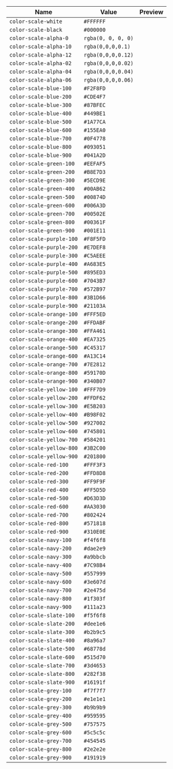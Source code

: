 | Name | Value | Preview |
| ---- | ----- | ------- |
|`color-scale-white`|`#FFFFFF`|<img width="15" height="15" src="https://placehold.co/30x30/FFFFFF/FFFFFF">|
|`color-scale-black`|`#000000`|<img width="15" height="15" src="https://placehold.co/30x30/000000/000000">|
|`color-scale-alpha-0`|`rgba(0, 0, 0, 0)`|<img width="15" height="15" src="https://placehold.co/30x30/rgba(0, 0, 0, 0)/rgba(0, 0, 0, 0)">|
|`color-scale-alpha-10`|`rgba(0,0,0,0.1)`|<img width="15" height="15" src="https://placehold.co/30x30/rgba(0,0,0,0.1)/rgba(0,0,0,0.1)">|
|`color-scale-alpha-12`|`rgba(0,0,0,0.12)`|<img width="15" height="15" src="https://placehold.co/30x30/rgba(0,0,0,0.12)/rgba(0,0,0,0.12)">|
|`color-scale-alpha-02`|`rgba(0,0,0,0.02)`|<img width="15" height="15" src="https://placehold.co/30x30/rgba(0,0,0,0.02)/rgba(0,0,0,0.02)">|
|`color-scale-alpha-04`|`rgba(0,0,0,0.04)`|<img width="15" height="15" src="https://placehold.co/30x30/rgba(0,0,0,0.04)/rgba(0,0,0,0.04)">|
|`color-scale-alpha-06`|`rgba(0,0,0,0.06)`|<img width="15" height="15" src="https://placehold.co/30x30/rgba(0,0,0,0.06)/rgba(0,0,0,0.06)">|
|`color-scale-blue-100`|`#F2F8FD`|<img width="15" height="15" src="https://placehold.co/30x30/F2F8FD/F2F8FD">|
|`color-scale-blue-200`|`#CDE4F7`|<img width="15" height="15" src="https://placehold.co/30x30/CDE4F7/CDE4F7">|
|`color-scale-blue-300`|`#87BFEC`|<img width="15" height="15" src="https://placehold.co/30x30/87BFEC/87BFEC">|
|`color-scale-blue-400`|`#449BE1`|<img width="15" height="15" src="https://placehold.co/30x30/449BE1/449BE1">|
|`color-scale-blue-500`|`#1A77CA`|<img width="15" height="15" src="https://placehold.co/30x30/1A77CA/1A77CA">|
|`color-scale-blue-600`|`#155EA0`|<img width="15" height="15" src="https://placehold.co/30x30/155EA0/155EA0">|
|`color-scale-blue-700`|`#0F4778`|<img width="15" height="15" src="https://placehold.co/30x30/0F4778/0F4778">|
|`color-scale-blue-800`|`#093051`|<img width="15" height="15" src="https://placehold.co/30x30/093051/093051">|
|`color-scale-blue-900`|`#041A2D`|<img width="15" height="15" src="https://placehold.co/30x30/041A2D/041A2D">|
|`color-scale-green-100`|`#EEFAF5`|<img width="15" height="15" src="https://placehold.co/30x30/EEFAF5/EEFAF5">|
|`color-scale-green-200`|`#B8E7D3`|<img width="15" height="15" src="https://placehold.co/30x30/B8E7D3/B8E7D3">|
|`color-scale-green-300`|`#5ECD9E`|<img width="15" height="15" src="https://placehold.co/30x30/5ECD9E/5ECD9E">|
|`color-scale-green-400`|`#00AB62`|<img width="15" height="15" src="https://placehold.co/30x30/00AB62/00AB62">|
|`color-scale-green-500`|`#00874D`|<img width="15" height="15" src="https://placehold.co/30x30/00874D/00874D">|
|`color-scale-green-600`|`#006A3D`|<img width="15" height="15" src="https://placehold.co/30x30/006A3D/006A3D">|
|`color-scale-green-700`|`#00502E`|<img width="15" height="15" src="https://placehold.co/30x30/00502E/00502E">|
|`color-scale-green-800`|`#00361F`|<img width="15" height="15" src="https://placehold.co/30x30/00361F/00361F">|
|`color-scale-green-900`|`#001E11`|<img width="15" height="15" src="https://placehold.co/30x30/001E11/001E11">|
|`color-scale-purple-100`|`#F8F5FD`|<img width="15" height="15" src="https://placehold.co/30x30/F8F5FD/F8F5FD">|
|`color-scale-purple-200`|`#E7DEF8`|<img width="15" height="15" src="https://placehold.co/30x30/E7DEF8/E7DEF8">|
|`color-scale-purple-300`|`#C5AEEE`|<img width="15" height="15" src="https://placehold.co/30x30/C5AEEE/C5AEEE">|
|`color-scale-purple-400`|`#A683E5`|<img width="15" height="15" src="https://placehold.co/30x30/A683E5/A683E5">|
|`color-scale-purple-500`|`#895ED3`|<img width="15" height="15" src="https://placehold.co/30x30/895ED3/895ED3">|
|`color-scale-purple-600`|`#7043B7`|<img width="15" height="15" src="https://placehold.co/30x30/7043B7/7043B7">|
|`color-scale-purple-700`|`#572B97`|<img width="15" height="15" src="https://placehold.co/30x30/572B97/572B97">|
|`color-scale-purple-800`|`#3B1D66`|<img width="15" height="15" src="https://placehold.co/30x30/3B1D66/3B1D66">|
|`color-scale-purple-900`|`#21103A`|<img width="15" height="15" src="https://placehold.co/30x30/21103A/21103A">|
|`color-scale-orange-100`|`#FFF5ED`|<img width="15" height="15" src="https://placehold.co/30x30/FFF5ED/FFF5ED">|
|`color-scale-orange-200`|`#FFDABF`|<img width="15" height="15" src="https://placehold.co/30x30/FFDABF/FFDABF">|
|`color-scale-orange-300`|`#FFA461`|<img width="15" height="15" src="https://placehold.co/30x30/FFA461/FFA461">|
|`color-scale-orange-400`|`#EA7325`|<img width="15" height="15" src="https://placehold.co/30x30/EA7325/EA7325">|
|`color-scale-orange-500`|`#C45317`|<img width="15" height="15" src="https://placehold.co/30x30/C45317/C45317">|
|`color-scale-orange-600`|`#A13C14`|<img width="15" height="15" src="https://placehold.co/30x30/A13C14/A13C14">|
|`color-scale-orange-700`|`#7E2812`|<img width="15" height="15" src="https://placehold.co/30x30/7E2812/7E2812">|
|`color-scale-orange-800`|`#59170D`|<img width="15" height="15" src="https://placehold.co/30x30/59170D/59170D">|
|`color-scale-orange-900`|`#340B07`|<img width="15" height="15" src="https://placehold.co/30x30/340B07/340B07">|
|`color-scale-yellow-100`|`#FFF7D9`|<img width="15" height="15" src="https://placehold.co/30x30/FFF7D9/FFF7D9">|
|`color-scale-yellow-200`|`#FFDF62`|<img width="15" height="15" src="https://placehold.co/30x30/FFDF62/FFDF62">|
|`color-scale-yellow-300`|`#E5B203`|<img width="15" height="15" src="https://placehold.co/30x30/E5B203/E5B203">|
|`color-scale-yellow-400`|`#B98F02`|<img width="15" height="15" src="https://placehold.co/30x30/B98F02/B98F02">|
|`color-scale-yellow-500`|`#927002`|<img width="15" height="15" src="https://placehold.co/30x30/927002/927002">|
|`color-scale-yellow-600`|`#745801`|<img width="15" height="15" src="https://placehold.co/30x30/745801/745801">|
|`color-scale-yellow-700`|`#584201`|<img width="15" height="15" src="https://placehold.co/30x30/584201/584201">|
|`color-scale-yellow-800`|`#3B2C00`|<img width="15" height="15" src="https://placehold.co/30x30/3B2C00/3B2C00">|
|`color-scale-yellow-900`|`#201800`|<img width="15" height="15" src="https://placehold.co/30x30/201800/201800">|
|`color-scale-red-100`|`#FFF3F3`|<img width="15" height="15" src="https://placehold.co/30x30/FFF3F3/FFF3F3">|
|`color-scale-red-200`|`#FFD8D8`|<img width="15" height="15" src="https://placehold.co/30x30/FFD8D8/FFD8D8">|
|`color-scale-red-300`|`#FF9F9F`|<img width="15" height="15" src="https://placehold.co/30x30/FF9F9F/FF9F9F">|
|`color-scale-red-400`|`#FF5D5D`|<img width="15" height="15" src="https://placehold.co/30x30/FF5D5D/FF5D5D">|
|`color-scale-red-500`|`#D63D3D`|<img width="15" height="15" src="https://placehold.co/30x30/D63D3D/D63D3D">|
|`color-scale-red-600`|`#AA3030`|<img width="15" height="15" src="https://placehold.co/30x30/AA3030/AA3030">|
|`color-scale-red-700`|`#802424`|<img width="15" height="15" src="https://placehold.co/30x30/802424/802424">|
|`color-scale-red-800`|`#571818`|<img width="15" height="15" src="https://placehold.co/30x30/571818/571818">|
|`color-scale-red-900`|`#310E0E`|<img width="15" height="15" src="https://placehold.co/30x30/310E0E/310E0E">|
|`color-scale-navy-100`|`#f4f6f8`|<img width="15" height="15" src="https://placehold.co/30x30/f4f6f8/f4f6f8">|
|`color-scale-navy-200`|`#dae2e9`|<img width="15" height="15" src="https://placehold.co/30x30/dae2e9/dae2e9">|
|`color-scale-navy-300`|`#a9bbcb`|<img width="15" height="15" src="https://placehold.co/30x30/a9bbcb/a9bbcb">|
|`color-scale-navy-400`|`#7C98B4`|<img width="15" height="15" src="https://placehold.co/30x30/7C98B4/7C98B4">|
|`color-scale-navy-500`|`#557999`|<img width="15" height="15" src="https://placehold.co/30x30/557999/557999">|
|`color-scale-navy-600`|`#3e607d`|<img width="15" height="15" src="https://placehold.co/30x30/3e607d/3e607d">|
|`color-scale-navy-700`|`#2e475d`|<img width="15" height="15" src="https://placehold.co/30x30/2e475d/2e475d">|
|`color-scale-navy-800`|`#1f303f`|<img width="15" height="15" src="https://placehold.co/30x30/1f303f/1f303f">|
|`color-scale-navy-900`|`#111a23`|<img width="15" height="15" src="https://placehold.co/30x30/111a23/111a23">|
|`color-scale-slate-100`|`#f5f6f8`|<img width="15" height="15" src="https://placehold.co/30x30/f5f6f8/f5f6f8">|
|`color-scale-slate-200`|`#dee1e6`|<img width="15" height="15" src="https://placehold.co/30x30/dee1e6/dee1e6">|
|`color-scale-slate-300`|`#b2b9c5`|<img width="15" height="15" src="https://placehold.co/30x30/b2b9c5/b2b9c5">|
|`color-scale-slate-400`|`#8a96a7`|<img width="15" height="15" src="https://placehold.co/30x30/8a96a7/8a96a7">|
|`color-scale-slate-500`|`#68778d`|<img width="15" height="15" src="https://placehold.co/30x30/68778d/68778d">|
|`color-scale-slate-600`|`#515d70`|<img width="15" height="15" src="https://placehold.co/30x30/515d70/515d70">|
|`color-scale-slate-700`|`#3d4653`|<img width="15" height="15" src="https://placehold.co/30x30/3d4653/3d4653">|
|`color-scale-slate-800`|`#282f38`|<img width="15" height="15" src="https://placehold.co/30x30/282f38/282f38">|
|`color-scale-slate-900`|`#16191f`|<img width="15" height="15" src="https://placehold.co/30x30/16191f/16191f">|
|`color-scale-grey-100`|`#f7f7f7`|<img width="15" height="15" src="https://placehold.co/30x30/f7f7f7/f7f7f7">|
|`color-scale-grey-200`|`#e1e1e1`|<img width="15" height="15" src="https://placehold.co/30x30/e1e1e1/e1e1e1">|
|`color-scale-grey-300`|`#b9b9b9`|<img width="15" height="15" src="https://placehold.co/30x30/b9b9b9/b9b9b9">|
|`color-scale-grey-400`|`#959595`|<img width="15" height="15" src="https://placehold.co/30x30/959595/959595">|
|`color-scale-grey-500`|`#757575`|<img width="15" height="15" src="https://placehold.co/30x30/757575/757575">|
|`color-scale-grey-600`|`#5c5c5c`|<img width="15" height="15" src="https://placehold.co/30x30/5c5c5c/5c5c5c">|
|`color-scale-grey-700`|`#454545`|<img width="15" height="15" src="https://placehold.co/30x30/454545/454545">|
|`color-scale-grey-800`|`#2e2e2e`|<img width="15" height="15" src="https://placehold.co/30x30/2e2e2e/2e2e2e">|
|`color-scale-grey-900`|`#191919`|<img width="15" height="15" src="https://placehold.co/30x30/191919/191919">|
